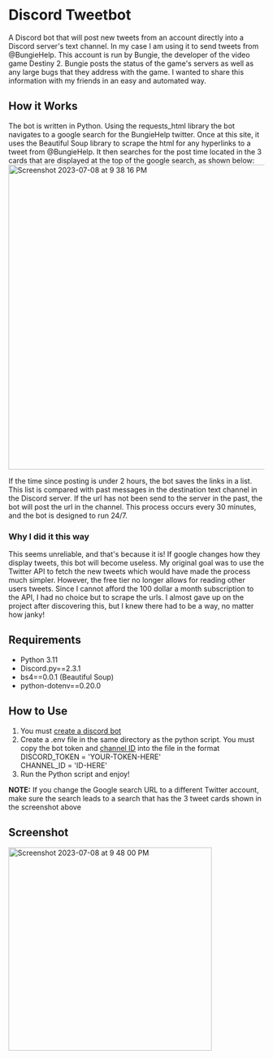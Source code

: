 # Discord Tweetbot
A Discord bot that will post new tweets from an account directly into a Discord server's text channel. In my case I am using it to send tweets from @BungieHelp. This account is run by Bungie, the developer of the video game Destiny 2. Bungie posts the status of the game's servers as well as any large bugs that they address with the game. I wanted to share this information with my friends in an easy and automated way.
## How it Works
The bot is written in Python. Using the requests_html library the bot navigates to a google search for the BungieHelp twitter. Once at this site, it uses the Beautiful Soup library to scrape the html for any hyperlinks to a tweet from @BungieHelp. It then searches for the post time located in the 3 cards that are displayed at the top of the google search, as shown below:
<img width="600" alt="Screenshot 2023-07-08 at 9 38 16 PM" src="https://github.com/wck3/discord-tweetbot/assets/98120794/9e8f87c0-86a2-4201-ab17-bf9563fcf530">

If the time since posting is under 2 hours, the bot saves the links in a list. This list is compared with past messages in the destination text channel in the Discord server. If the url has not been send to the server in the past, the bot will post the url in the channel. This process occurs every 30 minutes, and the bot is designed to run 24/7.

### Why I did it this way
This seems unreliable, and that's because it is! If google changes how they display tweets, this bot will become useless. My original goal was to use the Twitter API to fetch the new tweets which would have made the process much simpler. However, the free tier no longer allows for reading other users tweets. Since I cannot afford the 100 dollar a month subscription to the API, I had no choice but to scrape the urls. I almost gave up on the project after discovering this, but I knew there had to be a way, no matter how janky!

## Requirements
- Python 3.11
- Discord.py==2.3.1
- bs4==0.0.1 (Beautiful Soup)
- python-dotenv==0.20.0

## How to Use

1. You must [create a discord bot](https://www.ionos.com/digitalguide/server/know-how/creating-discord-bot/)
2. Create a .env file in the same directory as the python script. You must copy the bot token and [channel ID](https://docs.statbot.net/docs/faq/general/how-find-id/#:~:text=To%20get%20a%20Channel%20ID,the%20number%20is%20the%20ID.) into the file in the format\
   DISCORD_TOKEN = 'YOUR-TOKEN-HERE'\
   CHANNEL_ID = 'ID-HERE'
4. Run the Python script and enjoy!

**NOTE:** If you change the Google search URL to a different Twitter account, make sure the search leads to a search that has the 3 tweet cards shown in the screenshot above

## Screenshot
<img width="400" alt="Screenshot 2023-07-08 at 9 48 00 PM" src="https://github.com/wck3/discord-tweetbot/assets/98120794/515095bb-2a05-47fb-9859-57bf9eba41c0">
